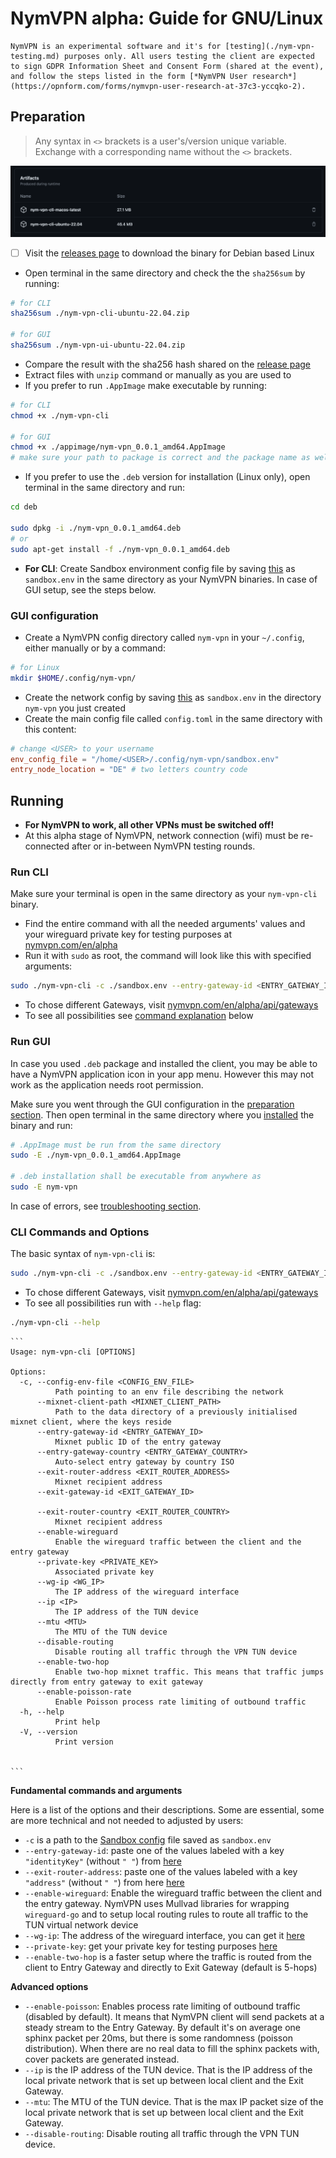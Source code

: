 # NymVPN alpha: Guide for GNU/Linux

```admonish warning
NymVPN is an experimental software and it's for [testing](./nym-vpn-testing.md) purposes only. All users testing the client are expected to sign GDPR Information Sheet and Consent Form (shared at the event), and follow the steps listed in the form [*NymVPN User research*](https://opnform.com/forms/nymvpn-user-research-at-37c3-yccqko-2).
```

## Preparation

> Any syntax in `<>` brackets is a user's/version unique variable. Exchange with a corresponding name without the `<>` brackets.

![](images/image1.png)

* [ ] Visit the [releases page](https://github.com/nymtech/nym/releases/tag/nym-vpn-alpha-0.0.1) to download the binary for Debian based Linux
* Open terminal in the same directory and check the the `sha256sum` by running:
```sh
# for CLI
sha256sum ./nym-vpn-cli-ubuntu-22.04.zip

# for GUI
sha256sum ./nym-vpn-ui-ubuntu-22.04.zip
```
* Compare the result with the sha256 hash shared on the [release page](https://github.com/nymtech/nym/releases/tag/nym-vpn-alpha-0.0.1)
* Extract files with `unzip` command or manually as you are used to
* If you prefer to run `.AppImage` make executable by running:
```sh
# for CLI
chmod +x ./nym-vpn-cli

# for GUI
chmod +x ./appimage/nym-vpn_0.0.1_amd64.AppImage
# make sure your path to package is correct and the package name as well
```
* If you prefer to use the `.deb` version for installation (Linux only), open terminal in the same directory and run:
```sh
cd deb

sudo dpkg -i ./nym-vpn_0.0.1_amd64.deb
# or
sudo apt-get install -f ./nym-vpn_0.0.1_amd64.deb
```
* **For CLI**: Create Sandbox environment config file by saving [this](https://raw.githubusercontent.com/nymtech/nym/develop/envs/sandbox.env) as `sandbox.env` in the same directory as your NymVPN binaries. In case of GUI setup, see the steps below.

### GUI configuration

* Create a NymVPN config directory called `nym-vpn` in your `~/.config`, either manually or by a command:
```sh
# for Linux
mkdir $HOME/.config/nym-vpn/
```
* Create the network config by saving [this](https://raw.githubusercontent.com/nymtech/nym/develop/envs/sandbox.env) as `sandbox.env` in the directory `nym-vpn` you just created
* Create the main config file called `config.toml` in the same directory with this content:
```toml
# change <USER> to your username
env_config_file = "/home/<USER>/.config/nym-vpn/sandbox.env"
entry_node_location = "DE" # two letters country code
```

## Running

* **For NymVPN to work, all other VPNs must be switched off!**
* At this alpha stage of NymVPN, network connection (wifi) must be re-connected after or in-between NymVPN testing rounds.

### Run CLI

Make sure your terminal is open in the same directory as your `nym-vpn-cli` binary.

* Find the entire command with all the needed arguments' values and your wireguard private key for testing purposes at [nymvpn.com/en/alpha](https://nymvpn.com/en/alpha)
* Run it with `sudo` as root, the command will look like this with specified arguments:
```sh
sudo ./nym-vpn-cli -c ./sandbox.env --entry-gateway-id <ENTRY_GATEWAY_ID> --exit-router-address <EXIT_ROUTER_ADDRESS> --enable-wireguard --private-key <PRIVATE_KEY> --wg-ip <WG_IP>
```
* To chose different Gateways, visit [nymvpn.com/en/alpha/api/gateways](https://nymvpn.com/en/alpha/api/gateways)
* To see all possibilities see [command explanation](#cli-commands-and-options) below

### Run GUI

In case you used `.deb` package and installed the client, you may be able to have a NymVPN application icon in your app menu. However this may not work as the application needs root permission.

Make sure you went through the GUI configuration in the [preparation section](#gui-configuration). Then open terminal in the same directory where you [installed](#preparation) the binary and run:

```sh
# .AppImage must be run from the same directory
sudo -E ./nym-vpn_0.0.1_amd64.AppImage

# .deb installation shall be executable from anywhere as
sudo -E nym-vpn
```

In case of errors, see [troubleshooting section](./nym-vpn-troubleshooting.md).

### CLI Commands and Options

The basic syntax of `nym-vpn-cli` is:
```sh
sudo ./nym-vpn-cli -c ./sandbox.env --entry-gateway-id <ENTRY_GATEWAY_ID> --exit-router-address <EXIT_ROUTER_ADDRESS> --enable-wireguard --private-key <PRIVATE_KEY> --wg-ip <WG_IP>
```
* To chose different Gateways, visit [nymvpn.com/en/alpha/api/gateways](https://nymvpn.com/en/alpha/api/gateways)
* To see all possibilities run with `--help` flag:
```sh
./nym-vpn-cli --help
```

~~~admonish example collapsible=true title="Console output"
```
Usage: nym-vpn-cli [OPTIONS]

Options:
  -c, --config-env-file <CONFIG_ENV_FILE>
          Path pointing to an env file describing the network
      --mixnet-client-path <MIXNET_CLIENT_PATH>
          Path to the data directory of a previously initialised mixnet client, where the keys reside
      --entry-gateway-id <ENTRY_GATEWAY_ID>
          Mixnet public ID of the entry gateway
      --entry-gateway-country <ENTRY_GATEWAY_COUNTRY>
          Auto-select entry gateway by country ISO
      --exit-router-address <EXIT_ROUTER_ADDRESS>
          Mixnet recipient address
      --exit-gateway-id <EXIT_GATEWAY_ID>

      --exit-router-country <EXIT_ROUTER_COUNTRY>
          Mixnet recipient address
      --enable-wireguard
          Enable the wireguard traffic between the client and the entry gateway
      --private-key <PRIVATE_KEY>
          Associated private key
      --wg-ip <WG_IP>
          The IP address of the wireguard interface
      --ip <IP>
          The IP address of the TUN device
      --mtu <MTU>
          The MTU of the TUN device
      --disable-routing
          Disable routing all traffic through the VPN TUN device
      --enable-two-hop
          Enable two-hop mixnet traffic. This means that traffic jumps directly from entry gateway to exit gateway
      --enable-poisson-rate
          Enable Poisson process rate limiting of outbound traffic
  -h, --help
          Print help
  -V, --version
          Print version


```
~~~

**Fundamental commands and arguments**

Here is a list of the options and their descriptions. Some are essential, some are more technical and not needed to adjusted by users:

- `-c` is a path to the [Sandbox config](https://raw.githubusercontent.com/nymtech/nym/develop/envs/sandbox.env) file saved as `sandbox.env`
- `--entry-gateway-id`: paste one of the values labeled with a key `"identityKey"` (without `" "`) from [here](https://nymvpn.com/en/alpha/api/gateways)
- `--exit-router-address`: paste one of the values labeled with a key `"address"` (without `" "`) from here [here](https://nymvpn.com/en/alpha/api/gateways)
- `--enable-wireguard`: Enable the wireguard traffic between the client and the entry gateway. NymVPN uses Mullvad libraries for wrapping `wireguard-go` and to setup local routing rules to route all traffic to the TUN virtual network device
- `--wg-ip`: The address of the wireguard interface, you can get it [here](https://nymvpn.com/en/alpha)
- `--private-key`: get your private key for testing purposes [here](https://nymvpn.com/en/alpha)
- `--enable-two-hop` is a faster setup where the traffic is routed from the client to Entry Gateway and directly to Exit Gateway (default is 5-hops)

**Advanced options**

- `--enable-poisson`: Enables process rate limiting of outbound traffic (disabled by default). It means that NymVPN client will send packets at a steady stream to the Entry Gateway. By default it's on average one sphinx packet per 20ms, but there is some randomness (poisson distribution). When there are no real data to fill the sphinx packets with, cover packets are generated instead.
- `--ip` is the IP address of the TUN device. That is the IP address of the local private network that is set up between local client and the Exit Gateway.
- `--mtu`: The MTU of the TUN device. That is the max IP packet size of the local private network that is set up between local client and the Exit Gateway.
- `--disable-routing`: Disable routing all traffic through the VPN TUN device.
